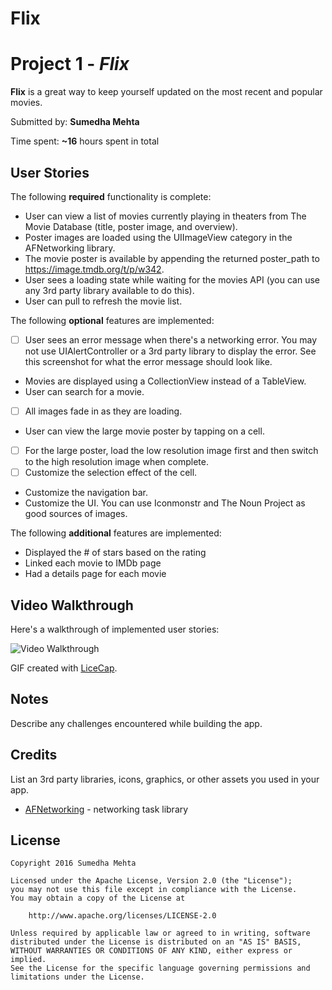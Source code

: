 # Flix

# Project 1 - *Flix*

**Flix** is a great way to keep yourself updated on the most recent and popular movies.

Submitted by: **Sumedha Mehta**

Time spent: **~16** hours spent in total

## User Stories

The following **required** functionality is complete:

*  User can view a list of movies currently playing in theaters from The Movie Database (title, poster image, and overview).
*  Poster images are loaded using the UIImageView category in the AFNetworking library.
*  The movie poster is available by appending the returned poster_path to https://image.tmdb.org/t/p/w342.
*  User sees a loading state while waiting for the movies API (you can use any 3rd party library available to do this).
*  User can pull to refresh the movie list.

The following **optional** features are implemented:
* [ ] User sees an error message when there's a networking error. You may not use UIAlertController or a 3rd party library to display the error. See this screenshot for what the error message should look like.
*  Movies are displayed using a CollectionView instead of a TableView.
*  User can search for a movie.
* [ ] All images fade in as they are loading.
*  User can view the large movie poster by tapping on a cell.
* [ ] For the large poster, load the low resolution image first and then switch to the high resolution image when complete.
* [ ] Customize the selection effect of the cell.
*  Customize the navigation bar.
*  Customize the UI. You can use Iconmonstr and The Noun Project as good sources of images.

The following **additional** features are implemented:

-  Displayed the # of stars based on the rating
-  Linked each movie to IMDb page
-  Had a details page for each movie

## Video Walkthrough

Here's a walkthrough of implemented user stories:

<img src='http://www.i.imgur.com/7XvcDWc/file.gif' title='Video Walkthrough' width='' alt='Video Walkthrough' />

GIF created with [LiceCap](http://www.cockos.com/licecap/).

## Notes

Describe any challenges encountered while building the app.

## Credits

List an 3rd party libraries, icons, graphics, or other assets you used in your app.

- [AFNetworking](https://github.com/AFNetworking/AFNetworking) - networking task library

## License

    Copyright 2016 Sumedha Mehta

    Licensed under the Apache License, Version 2.0 (the "License");
    you may not use this file except in compliance with the License.
    You may obtain a copy of the License at

        http://www.apache.org/licenses/LICENSE-2.0

    Unless required by applicable law or agreed to in writing, software
    distributed under the License is distributed on an "AS IS" BASIS,
    WITHOUT WARRANTIES OR CONDITIONS OF ANY KIND, either express or implied.
    See the License for the specific language governing permissions and
    limitations under the License.
